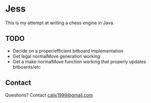 # Jess
This is my attempt at writing a chess engine in Java.

## TODO
- Decide on a proper/efficient bitboard implementation
- Get legal normalMove generation working
- Get a make normalMove function working that properly updates bitboards/etc

## Contact
Questions? Contact calix1999@gmail.com